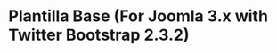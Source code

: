 Plantilla Base (For Joomla 3.x with Twitter Bootstrap 2.3.2)
============================================================

